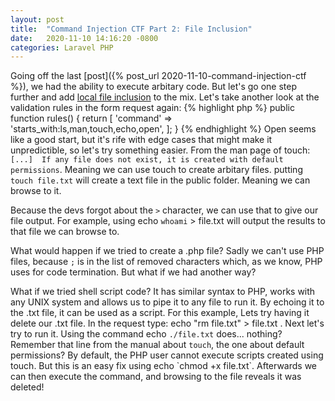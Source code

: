 ```yaml
---
layout: post
title:  "Command Injection CTF Part 2: File Inclusion"
date:   2020-11-10 14:16:20 -0800
categories: Laravel PHP
---
```


Going off the last [post]({% post_url 2020-11-10-command-injection-ctf %}), we had the ability to execute arbitary code. But let's go one step further and add [local file inclusion](https://en.wikipedia.org/wiki/File_inclusion_vulnerability) to the mix. Let's take another look at the validation rules in the form request again:
{% highlight php %}
public function rules()
{
  return [
    'command' => 'starts_with:ls,man,touch,echo,open',
  ];
}
{% endhighlight %}
Open seems like a good start, but it's rife with edge cases that might make it unpredictible, so let's try something easier. From the man page of touch: `[...]  If any file does not exist, it is created with default permissions`. Meaning we can use touch to create arbitary files. putting `touch file.txt` will create a text file in the public folder. Meaning we can browse to it.

Because the devs forgot about the `>` character, we can use that to give our file output. For example, using echo `whoami` > file.txt will output the results to that file we can browse to. 

What would happen if we tried to create a .php file? Sadly we can't use PHP files, because `;` is in the list of removed characters which, as we know, PHP uses for code termination. But what if we had another way?

What if we tried shell script code? It has similar syntax to PHP, works with any UNIX system and allows us to pipe it to any file to run it. By echoing it to the .txt file, it can be used as a script. For this example, Lets try having it delete our .txt file. In the request type: echo "rm file.txt" > file.txt . Next let's try to run it. Using the command echo `./file.txt` does... nothing? Remember that line from the manual about `touch`, the one about default permissions? By default, the PHP user cannot execute scripts created using touch. But this is an easy fix using echo \`chmod +x file.txt\`. Afterwards we can then execute the command, and browsing to the file reveals it was deleted!